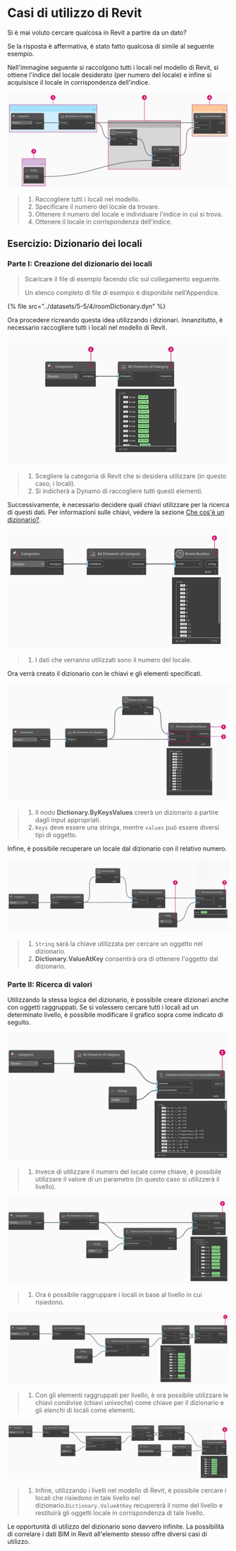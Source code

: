 # Casi di utilizzo di Revit

Si è mai voluto cercare qualcosa in Revit a partire da un dato?

Se la risposta è affermativa, è stato fatto qualcosa di simile al seguente esempio.

Nell'immagine seguente si raccolgono tutti i locali nel modello di Revit, si ottiene l'indice del locale desiderato (per numero del locale) e infine si acquisisce il locale in corrispondenza dell'indice.

![](../images/5-5/4/dictionary-collectroominrevitmodel.jpg)

> 1. Raccogliere tutti i locali nel modello.
> 2. Specificare il numero del locale da trovare.
> 3. Ottenere il numero del locale e individuare l'indice in cui si trova.
> 4. Ottenere il locale in corrispondenza dell'indice.

## Esercizio: Dizionario dei locali

### Parte I: Creazione del dizionario dei locali

> Scaricare il file di esempio facendo clic sul collegamento seguente.
>
> Un elenco completo di file di esempio è disponibile nell'Appendice.

{% file src="../datasets/5-5/4/roomDictionary.dyn" %}

Ora procedere ricreando questa idea utilizzando i dizionari. Innanzitutto, è necessario raccogliere tutti i locali nel modello di Revit.

![](../images/5-5/4/dictionary-exerciseI-01.jpg)

> 1. Scegliere la categoria di Revit che si desidera utilizzare (in questo caso, i locali).
> 2. Si indicherà a Dynamo di raccogliere tutti questi elementi.

Successivamente, è necessario decidere quali chiavi utilizzare per la ricerca di questi dati. Per informazioni sulle chiavi, vedere la sezione [Che cos'è un dizionario?](1-what-is-a-dictionary.md).

![](../images/5-5/4/dictionary-exerciseI-02.jpg)

> 1. I dati che verranno utilizzati sono il numero del locale.

Ora verrà creato il dizionario con le chiavi e gli elementi specificati.

![](../images/5-5/4/dictionary-exerciseI-03.jpg)

> 1. Il nodo **Dictionary.ByKeysValues** creerà un dizionario a partire dagli input appropriati.
> 2. `Keys` deve essere una stringa, mentre `values` può essere diversi tipi di oggetto.

Infine, è possibile recuperare un locale dal dizionario con il relativo numero.

![](../images/5-5/4/dictionary-exerciseI-04.jpg)

> 1. `String` sarà la chiave utilizzata per cercare un oggetto nel dizionario.
> 2. **Dictionary.ValueAtKey** consentirà ora di ottenere l'oggetto dal dizionario.

### Parte II: Ricerca di valori

Utilizzando la stessa logica del dizionario, è possibile creare dizionari anche con oggetti raggruppati. Se si volessero cercare tutti i locali ad un determinato livello, è possibile modificare il grafico sopra come indicato di seguito.

![](../images/5-5/4/dictionary-exerciseII-01.jpg)

> 1. Invece di utilizzare il numero del locale come chiave, è possibile utilizzare il valore di un parametro (in questo caso si utilizzerà il livello).

![](../images/5-5/4/dictionary-exerciseII-02.jpg)

> 1. Ora è possibile raggruppare i locali in base al livello in cui risiedono.

![](../images/5-5/4/dictionary-exerciseII-03.jpg)

> 1. Con gli elementi raggruppati per livello, è ora possibile utilizzare le chiavi condivise (chiavi univoche) come chiave per il dizionario e gli elenchi di locali come elementi.

![](../images/5-5/4/dictionary-exerciseII-04.jpg)

> 1. Infine, utilizzando i livelli nel modello di Revit, è possibile cercare i locali che risiedono in tale livello nel dizionario.`Dictionary.ValueAtKey` recupererà il nome del livello e restituirà gli oggetti locale in corrispondenza di tale livello.

Le opportunità di utilizzo del dizionario sono davvero infinite. La possibilità di correlare i dati BIM in Revit all'elemento stesso offre diversi casi di utilizzo.
